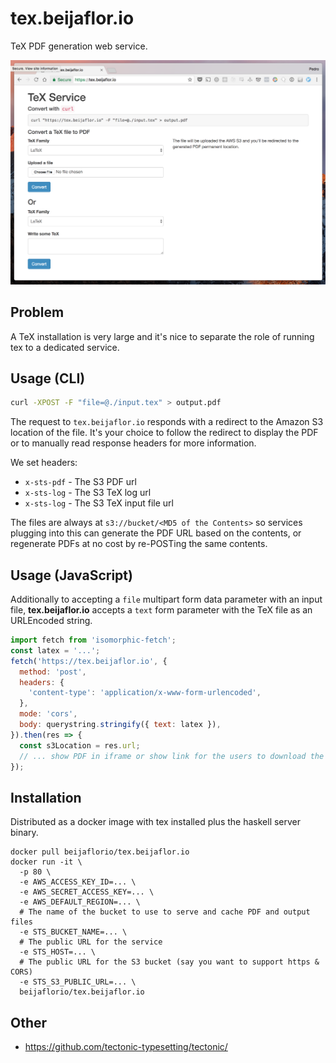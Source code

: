 # tex.beijaflor.io
TeX PDF generation web service.

![](/screenshot.png)

## Problem
A TeX installation is very large and it's nice to separate the role of running
tex to a dedicated service.

## Usage (CLI)
```bash
curl -XPOST -F "file=@./input.tex" > output.pdf
```
The request to `tex.beijaflor.io` responds with a redirect to the Amazon S3
location of the file. It's your choice to follow the redirect to display the PDF
or to manually read response headers for more information.

We set headers:

- `x-sts-pdf` - The S3 PDF url
- `x-sts-log` - The S3 TeX log url
- `x-sts-log` - The S3 TeX input file url

The files are always at `s3://bucket/<MD5 of the Contents>` so services plugging
into this can generate the PDF URL based on the contents, or regenerate PDFs at
no cost by re-POSTing the same contents.

## Usage (JavaScript)
Additionally to accepting a `file` multipart form data parameter with an input
file, **tex.beijaflor.io** accepts a `text` form parameter with the TeX file as
an URLEncoded string.
```javascript
import fetch from 'isomorphic-fetch';
const latex = '...';
fetch('https://tex.beijaflor.io', {
  method: 'post',
  headers: {
    'content-type': 'application/x-www-form-urlencoded',
  },
  mode: 'cors',
  body: querystring.stringify({ text: latex }),
}).then(res => {
  const s3Location = res.url;
  // ... show PDF in iframe or show link for the users to download the result
});
```

## Installation
Distributed as a docker image with tex installed plus the haskell server binary.

```
docker pull beijaflorio/tex.beijaflor.io
docker run -it \
  -p 80 \
  -e AWS_ACCESS_KEY_ID=... \
  -e AWS_SECRET_ACCESS_KEY=... \
  -e AWS_DEFAULT_REGION=... \
  # The name of the bucket to use to serve and cache PDF and output files
  -e STS_BUCKET_NAME=... \
  # The public URL for the service
  -e STS_HOST=... \
  # The public URL for the S3 bucket (say you want to support https & CORS)
  -e STS_S3_PUBLIC_URL=... \
  beijaflorio/tex.beijaflor.io
```

## Other
- https://github.com/tectonic-typesetting/tectonic/
